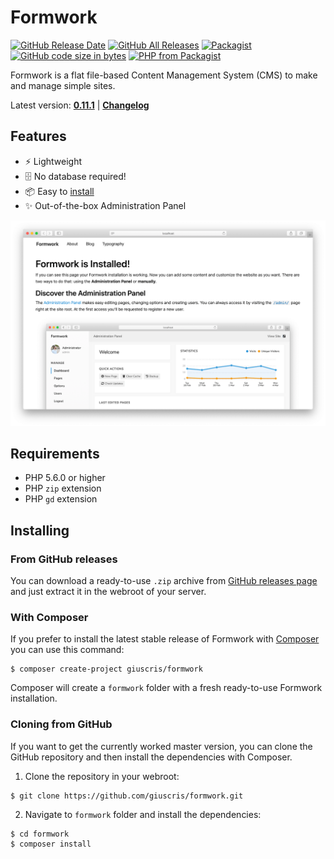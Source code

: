 # Formwork

[![GitHub Release Date](https://img.shields.io/github/release-date/giuscris/formwork.svg)](https://github.com/giuscris/formwork/releases/latest)
[![GitHub All Releases](https://img.shields.io/github/downloads/giuscris/formwork/total.svg)](https://github.com/giuscris/formwork/releases)
[![Packagist](https://img.shields.io/packagist/dt/giuscris/formwork.svg?color=%23f28d1a&label=Packagist%20downloads)](https://packagist.org/packages/giuscris/formwork)
[![GitHub code size in bytes](https://img.shields.io/github/languages/code-size/giuscris/formwork.svg)]()
[![PHP from Packagist](https://img.shields.io/packagist/php-v/giuscris/formwork.svg)](#requirements)

Formwork is a flat file-based Content Management System (CMS) to make and manage simple sites.

Latest version: [**0.11.1**](https://github.com/giuscris/formwork/releases/latest) | [**Changelog**](CHANGELOG.md)

## Features
 * ⚡️ Lightweight
 * 🗄 No database required!
 * 📦 Easy to [install](#installing)
 * ✨ Out-of-the-box Administration Panel

![](assets/images/formwork.png)

## Requirements
 * PHP 5.6.0 or higher
 * PHP `zip` extension
 * PHP `gd` extension

## Installing

### From GitHub releases
You can download a ready-to-use `.zip` archive from [GitHub releases page](https://github.com/giuscris/formwork/releases) and just extract it in the webroot of your server.

### With Composer
If you prefer to install the latest stable release of Formwork with [Composer](https://getcomposer.org/) you can use this command:

```
$ composer create-project giuscris/formwork
```

Composer will create a `formwork` folder with a fresh ready-to-use Formwork installation.

### Cloning from GitHub
If you want to get the currently worked master version, you can clone the GitHub repository and then install the dependencies with Composer.

1. Clone the repository in your webroot:

```
$ git clone https://github.com/giuscris/formwork.git
```

2. Navigate to `formwork` folder and install the dependencies:

```
$ cd formwork
$ composer install
```
